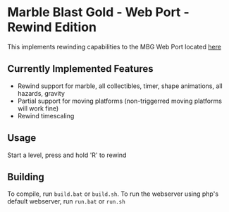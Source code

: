 # Marble Blast Gold - Web Port - Rewind Edition
This implements rewinding capabilities to the MBG Web Port located [here](https://github.com/Vanilagy/MarbleBlast)

## Currently Implemented Features
- Rewind support for marble, all collectibles, timer, shape animations, all hazards, gravity
- Partial support for moving platforms (non-triggerred moving platforms will work fine)
- Rewind timescaling

## Usage
Start a level, press and hold 'R' to rewind

## Building
To compile, run `build.bat` or `build.sh`. To run the webserver using php's default webserver, run `run.bat` or `run.sh`